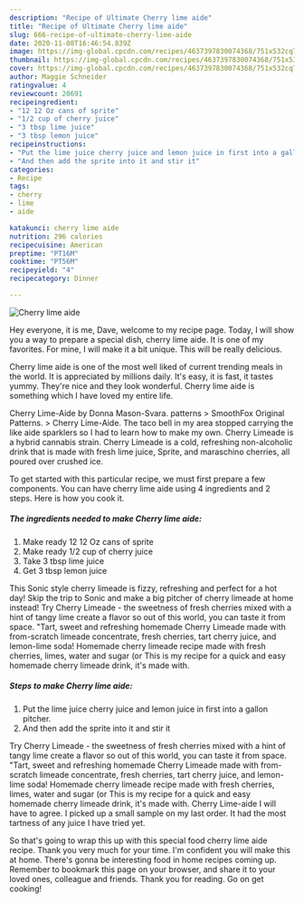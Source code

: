 ```yaml
---
description: "Recipe of Ultimate Cherry lime aide"
title: "Recipe of Ultimate Cherry lime aide"
slug: 666-recipe-of-ultimate-cherry-lime-aide
date: 2020-11-08T16:46:54.839Z
image: https://img-global.cpcdn.com/recipes/4637397830074368/751x532cq70/cherry-lime-aide-recipe-main-photo.jpg
thumbnail: https://img-global.cpcdn.com/recipes/4637397830074368/751x532cq70/cherry-lime-aide-recipe-main-photo.jpg
cover: https://img-global.cpcdn.com/recipes/4637397830074368/751x532cq70/cherry-lime-aide-recipe-main-photo.jpg
author: Maggie Schneider
ratingvalue: 4
reviewcount: 20691
recipeingredient:
- "12 12 Oz cans of sprite"
- "1/2 cup of cherry juice"
- "3 tbsp lime juice"
- "3 tbsp lemon juice"
recipeinstructions:
- "Put the lime juice cherry juice and lemon juice in first into a gallon pitcher."
- "And then add the sprite into it and stir it"
categories:
- Recipe
tags:
- cherry
- lime
- aide

katakunci: cherry lime aide 
nutrition: 296 calories
recipecuisine: American
preptime: "PT16M"
cooktime: "PT56M"
recipeyield: "4"
recipecategory: Dinner

---
```



![Cherry lime aide](https://img-global.cpcdn.com/recipes/4637397830074368/751x532cq70/cherry-lime-aide-recipe-main-photo.jpg)

Hey everyone, it is me, Dave, welcome to my recipe page. Today, I will show you a way to prepare a special dish, cherry lime aide. It is one of my favorites. For mine, I will make it a bit unique. This will be really delicious.

Cherry lime aide is one of the most well liked of current trending meals in the world. It is appreciated by millions daily. It's easy, it is fast, it tastes yummy. They're nice and they look wonderful. Cherry lime aide is something which I have loved my entire life.

Cherry Lime-Aide by Donna Mason-Svara. patterns &gt; SmoothFox Original Patterns. &gt; Cherry Lime-Aide. The taco bell in my area stopped carrying the like aide sparklers so I had to learn how to make my own. Cherry Limeade is a hybrid cannabis strain. Cherry Limeade is a cold, refreshing non-alcoholic drink that is made with fresh lime juice, Sprite, and maraschino cherries, all poured over crushed ice.


To get started with this particular recipe, we must first prepare a few components. You can have cherry lime aide using 4 ingredients and 2 steps. Here is how you cook it.

<!--inarticleads1-->

##### The ingredients needed to make Cherry lime aide:

1. Make ready 12 12 Oz cans of sprite
1. Make ready 1/2 cup of cherry juice
1. Take 3 tbsp lime juice
1. Get 3 tbsp lemon juice


This Sonic style cherry limeade is fizzy, refreshing and perfect for a hot day! Skip the trip to Sonic and make a big pitcher of cherry limeade at home instead! Try Cherry Limeade - the sweetness of fresh cherries mixed with a hint of tangy lime create a flavor so out of this world, you can taste it from space. &#34;Tart, sweet and refreshing homemade Cherry Limeade made with from-scratch limeade concentrate, fresh cherries, tart cherry juice, and lemon-lime soda! Homemade cherry limeade recipe made with fresh cherries, limes, water and sugar (or This is my recipe for a quick and easy homemade cherry limeade drink, it&#39;s made with. 

<!--inarticleads2-->

##### Steps to make Cherry lime aide:

1. Put the lime juice cherry juice and lemon juice in first into a gallon pitcher.
1. And then add the sprite into it and stir it


Try Cherry Limeade - the sweetness of fresh cherries mixed with a hint of tangy lime create a flavor so out of this world, you can taste it from space. &#34;Tart, sweet and refreshing homemade Cherry Limeade made with from-scratch limeade concentrate, fresh cherries, tart cherry juice, and lemon-lime soda! Homemade cherry limeade recipe made with fresh cherries, limes, water and sugar (or This is my recipe for a quick and easy homemade cherry limeade drink, it&#39;s made with. Cherry Lime-aide I will have to agree. I picked up a small sample on my last order. It had the most tartness of any juice I have tried yet. 

So that's going to wrap this up with this special food cherry lime aide recipe. Thank you very much for your time. I'm confident you will make this at home. There's gonna be interesting food in home recipes coming up. Remember to bookmark this page on your browser, and share it to your loved ones, colleague and friends. Thank you for reading. Go on get cooking!
